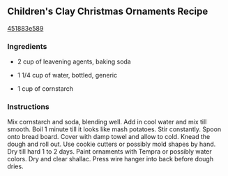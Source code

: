 ## Children's Clay Christmas Ornaments Recipe

[451883e589](http://cookeatshare.com/recipes/children-s-clay-christmas-ornaments-16531)

### Ingredients

 - 2 cup of leavening agents, baking soda

 - 1 1/4 cup of water, bottled, generic

 - 1 cup of cornstarch

### Instructions

Mix cornstarch and soda, blending well. Add in cool water and mix till smooth. Boil 1 minute till it looks like mash potatoes. Stir constantly. Spoon onto bread board. Cover with damp towel and allow to cold. Knead the dough and roll out. Use cookie cutters or possibly mold shapes by hand. Dry till hard 1 to 2 days. Paint ornaments with Tempra or possibly water colors. Dry and clear shallac. Press wire hanger into back before dough dries.